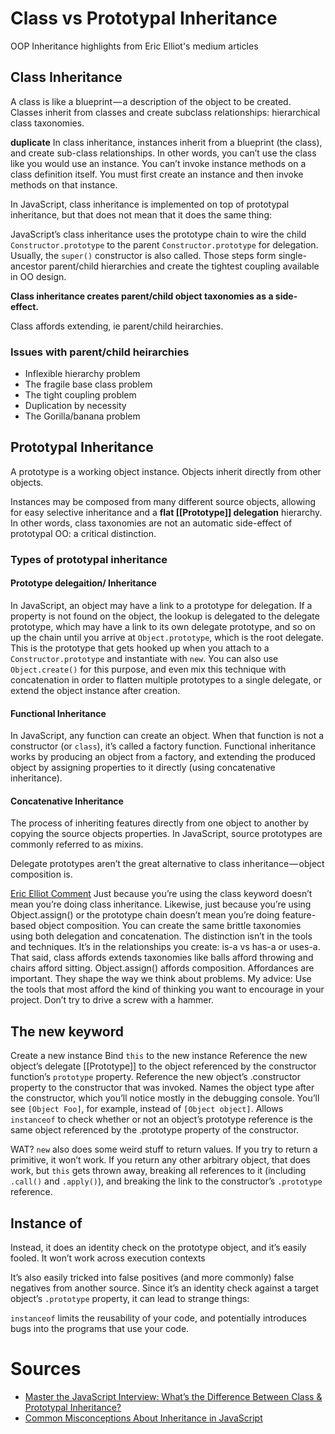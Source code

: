 # Class vs Prototypal Inheritance

OOP Inheritance highlights from Eric Elliot's medium articles

## Class Inheritance
A class is like a blueprint — a description of the object to be created. Classes inherit from classes and create subclass relationships: hierarchical class taxonomies.

**duplicate**
In class inheritance, instances inherit from a blueprint (the class), and create sub-class relationships. In other words, you can’t use the class like you would use an instance. You can’t invoke instance methods on a class definition itself. You must first create an instance and then invoke methods on that instance.

In JavaScript, class inheritance is implemented on top of prototypal inheritance, but that does not mean that it does the same thing:

JavaScript’s class inheritance uses the prototype chain to wire the child `Constructor.prototype` to the parent `Constructor.prototype` for delegation. Usually, the `super()` constructor is also called. Those steps form single-ancestor parent/child hierarchies and create the tightest coupling available in OO design.

**Class inheritance creates parent/child object taxonomies as a side-effect.**

Class affords extending, ie parent/child heirarchies.

### Issues with parent/child heirarchies
* Inflexible hierarchy problem
* The fragile base class problem
* The tight coupling problem
* Duplication by necessity
* The Gorilla/banana problem

## Prototypal Inheritance
A prototype is a working object instance. Objects inherit directly from other objects.

Instances may be composed from many different source objects, allowing for easy selective inheritance and a **flat [[Prototype]] delegation** hierarchy. In other words, class taxonomies are not an automatic side-effect of prototypal OO: a critical distinction.

### Types of prototypal inheritance
#### Prototype delegaition/ Inheritance
In JavaScript, an object may have a link to a prototype for delegation. If a property is not found on the object, the lookup is delegated to the delegate prototype, which may have a link to its own delegate prototype, and so on up the chain until you arrive at `Object.prototype`, which is the root delegate. This is the prototype that gets hooked up when you attach to a `Constructor.prototype` and instantiate with `new`. You can also use `Object.create()` for this purpose, and even mix this technique with concatenation in order to flatten multiple prototypes to a single delegate, or extend the object instance after creation.
#### Functional Inheritance
In JavaScript, any function can create an object. When that function is not a constructor (or `class`), it’s called a factory function. Functional inheritance works by producing an object from a factory, and extending the produced object by assigning properties to it directly (using concatenative inheritance).
#### Concatenative Inheritance
The process of inheriting features directly from one object to another by copying the source objects properties. In JavaScript, source prototypes are commonly referred to as mixins.

Delegate prototypes aren’t the great alternative to class inheritance — object composition is.



[Eric Elliot Comment](https://medium.com/@_ericelliott/im-not-surprised-at-all-but-class-inheritance-is-not-what-is-giving-you-your-features-2043b3bae064)
Just because you’re using the class keyword doesn’t mean you’re doing class inheritance.
Likewise, just because you’re using Object.assign() or the prototype chain doesn’t mean you’re doing feature-based object composition. You can create the same brittle taxonomies using both delegation and concatenation.
The distinction isn’t in the tools and techniques. It’s in the relationships you create: is-a vs has-a or uses-a.
That said, class affords extends taxonomies like balls afford throwing and chairs afford sitting. Object.assign() affords composition. Affordances are important. They shape the way we think about problems.
My advice: Use the tools that most afford the kind of thinking you want to encourage in your project. Don’t try to drive a screw with a hammer.

## The **new** keyword
Create a new instance
Bind `this` to the new instance
Reference the new object’s delegate [[Prototype]] to the object referenced by the constructor function’s `prototype` property.
Reference the new object’s .constructor property to the constructor that was invoked.
Names the object type after the constructor, which you’ll notice mostly in the debugging console. You’ll see `[Object Foo]`, for example, instead of `[Object object]`.
Allows `instanceof` to check whether or not an object’s prototype reference is the same object referenced by the .prototype property of the constructor.

WAT? `new` also does some weird stuff to return values. If you try to return a primitive, it won’t work. If you return any other arbitrary object, that does work, but `this` gets thrown away, breaking all references to it (including `.call()` and `.apply()`), and breaking the link to the constructor’s `.prototype` reference.

## Instance of
Instead, it does an identity check on the prototype object, and it’s easily fooled. It won’t work across execution contexts

It’s also easily tricked into false positives (and more commonly) false negatives from another source. Since it’s an identity check against a target object’s `.prototype` property, it can lead to strange things:

`instanceof` limits the reusability of your code, and potentially introduces bugs into the programs that use your code.

# Sources
* [Master the JavaScript Interview: What’s the Difference Between Class & Prototypal Inheritance?](https://medium.com/javascript-scene/master-the-javascript-interview-what-s-the-difference-between-class-prototypal-inheritance-e4cd0a7562e9)
* [Common Misconceptions About Inheritance in JavaScript](https://medium.com/javascript-scene/common-misconceptions-about-inheritance-in-javascript-d5d9bab29b0a)
